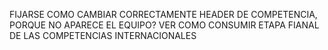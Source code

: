 FIJARSE COMO CAMBIAR CORRECTAMENTE HEADER DE COMPETENCIA,
PORQUE NO APARECE EL EQUIPO?
VER COMO CONSUMIR ETAPA FIANAL DE LAS COMPETENCIAS INTERNACIONALES
